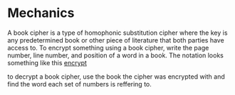 # Mechanics
A book cipher is a type of homophonic substitution cipher where the key is any predetermined book or other piece of literature that both parties have access to. To encrypt something using a book cipher, write the page number, line number, and position of a word in a book. The notation looks something like this
[encrypt](https://www.wondersandmarvels.com/wp-content/uploads/2012/11/IMG_20121129_102859.jpg)

to decrypt a book cipher, use the book the cipher was encrypted with and find the word each set of numbers is reffering to.

